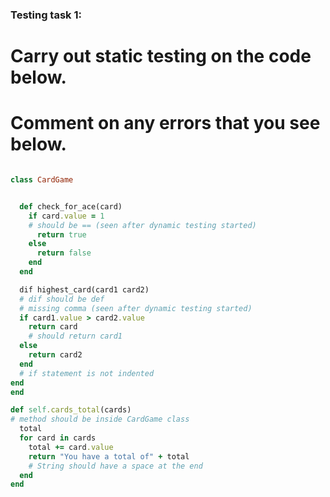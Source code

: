 ### Testing task 1:

# Carry out static testing on the code below.
# Comment on any errors that you see below.
```ruby

class CardGame


  def check_for_ace(card)
    if card.value = 1
    # should be == (seen after dynamic testing started)
      return true
    else
      return false
    end
  end

  dif highest_card(card1 card2)
  # dif should be def
  # missing comma (seen after dynamic testing started)
  if card1.value > card2.value
    return card
    # should return card1
  else
    return card2
  end
  # if statement is not indented
end
end

def self.cards_total(cards)
# method should be inside CardGame class
  total
  for card in cards
    total += card.value
    return "You have a total of" + total
    # String should have a space at the end
  end
end
```
